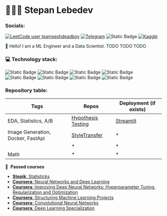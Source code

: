 # 👨🏻‍💻 Stepan Lebedev
### Socials:
[![LeetCode user teamseshdeadboy](https://img.shields.io/badge/dynamic/json?style=for-the-badge&labelColor=black&color=%23ffa116&label=Solved&query=solved&url=https%3A%2F%2Fbadge.xyli.tech/%2Fapi%2Fusers%2Fteamseshdeadboy&logo=leetcode&logoColor=yellow)](https://leetcode.com/teamseshdeadboy/)
[![Telegram](https://img.shields.io/badge/telegram-t?style=for-the-badge&logo=telegram&logoColor=%2326A5E4&labelColor=black&color=%2326A5E4&link=https%3A%2F%2Ft.me%2Fayyoshiii)](https://t.me/ayyoshiii)
![Static Badge](https://img.shields.io/badge/stepan__leb%40mail.ru-t?style=for-the-badge&logo=maildotru&logoColor=%23005FF9&labelColor=black&color=%23005FF9)
[![Kaggle](https://img.shields.io/badge/kaggle-t?style=for-the-badge&logo=kaggle&logoColor=%2320BEFF&labelColor=black&color=%2320BEFF&link=https%3A%2F%2Fwww.kaggle.com%2Fayyoshii)](https://www.kaggle.com/ayyoshii)


:wave: Hello! I am a ML Engineer and a Data Scientist. TODO TODO TODO


### 💻 Technology stack:
![Static Badge](https://img.shields.io/badge/scikit--learn-t?style=flat-square&logo=scikitlearn&logoColor=white&labelColor=%23F7931E&color=%23F7931E&link=https%3A%2F%2Ft.me%2Fayyoshiii)
![Static Badge](https://img.shields.io/badge/numpy-t?style=flat-square&logo=numpy&logoColor=white&labelColor=%23013243&color=%23013243)
![Static Badge](https://img.shields.io/badge/pandas-t?style=flat-square&logo=pandas&logoColor=white&labelColor=%23150458&color=%23150458)
![Static Badge](https://img.shields.io/badge/PostgreSql-t?style=flat-square&logo=postgresql&logoColor=white&labelColor=%234169E1&color=%234169E1)
![Static Badge](https://img.shields.io/badge/PyTorch-t?style=flat-square&logo=pytorch&logoColor=white&labelColor=%23EE4C2C&color=%23EE4C2C)
![Static Badge](https://img.shields.io/badge/OpenCV-t?style=flat-square&logo=opencv&logoColor=white&labelColor=%235C3EE8&color=%235C3EE8)
![Static Badge](https://img.shields.io/badge/Keras-t?style=flat-square&logo=keras&logoColor=white&labelColor=%23D00000&color=%23D00000)
![Static Badge](https://img.shields.io/badge/Tensorflow-t?style=flat-square&logo=tensorflow&logoColor=white&labelColor=%23FF6F00&color=%23FF6F00)

### Repository table:
| Tags |   Repos  | Deployment (if exists) |
|----------|----------|------------------|
| EDA, Statistics, A/B | [Hypothesis Testing](https://github.com/TeamSeshDeadBoy/MTech_Stepan_Lebedev) | [Streamlit](https://mtech-lebedev-ds.streamlit.app) |
| Image Generation, Docker, FastApi | [StyleTransfer](https://github.com/TeamSeshDeadBoy/StyleTransferSystem) | * |
|  | * | * |
| Math | * | * |

📝 &nbsp;**Passed courses**
- [**Stepik**: Statisticks](https://stepik.org/cert/2188316)
- [**Coursera**: Neural Networks and Deep Learning](https://coursera.org/share/63e9c8fe4356646f7cd4571d79b18514)
- [**Coursera**: Improving Deep Neural Networks: Hyperparameter Tuning, Regularization and Optimization](https://coursera.org/share/bb39ced00a247ed3efba0260548118f9)
- [**Coursera**: Structuring Machine Learning Projects](https://coursera.org/share/bb39ced00a247ed3efba0260548118f9](https://coursera.org/share/fd1013b5f8360ba4d02b8b858554fc75)https://coursera.org/share/fd1013b5f8360ba4d02b8b858554fc75)
- [**Coursera**: Convolutional Neural Networks](https://coursera.org/share/bb39ced00a247ed3efba0260548118f9](https://coursera.org/share/fd1013b5f8360ba4d02b8b858554fc75)https://coursera.org/share/fd1013b5f8360ba4d02b8b858554fc75](https://coursera.org/share/5dab022f436d6193c476f8e7d9a86c2d)https://coursera.org/share/5dab022f436d6193c476f8e7d9a86c2d)
- [**Coursera**: Deep Learning Specialization](https://coursera.org/share/e8617a0ad64817716b7fc5b182c56853)
